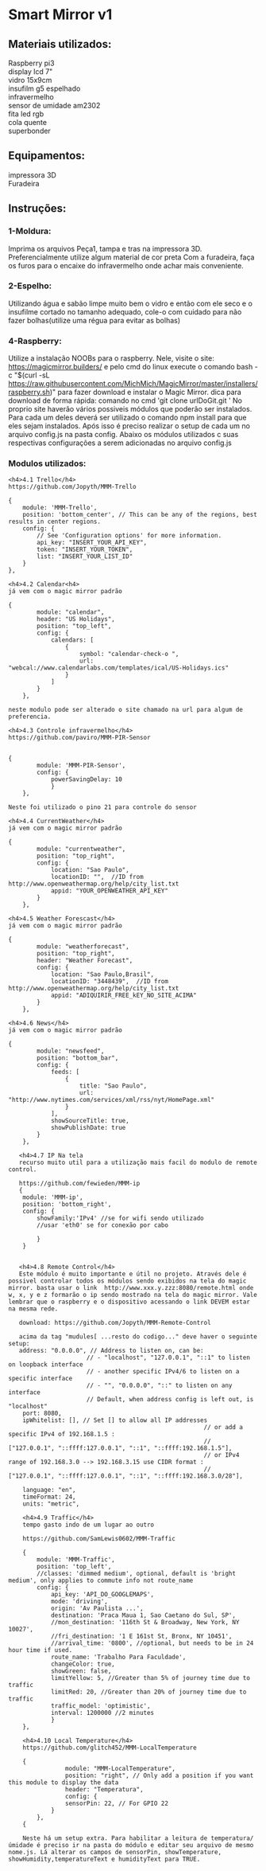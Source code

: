 # Smart Mirror v1

<h2>Materiais utilizados:</h2>

Raspberry pi3 <br>
display lcd 7"<br>
vidro 15x9cm<br>
insufilm g5 espelhado<br>
infravermelho<br>
sensor de umidade am2302<br>
fita led rgb<br>
cola quente<br>
superbonder<br>

<h2>Equipamentos:</h2>

impressora 3D<br>
Furadeira<br>

<h2>Instruções:</h2>

<h3>1-Moldura:</h3>

Imprima os arquivos Peça1, tampa e tras na impressora 3D.
Preferencialmente utilize algum material de cor preta
Com a furadeira, faça os furos para o encaixe do infravermelho onde achar mais conveniente.

<h3>2-Espelho:</h3>

Utilizando água e sabão limpe muito bem o vidro e então com ele seco e o insufilme cortado no tamanho adequado, cole-o com cuidado para não fazer bolhas(utilize uma régua para evitar as bolhas)

<h3>4-Raspberry:</h3>

Utilize a instalação NOOBs para o raspberry. Nele, visite o site:
https://magicmirror.builders/ e pelo cmd do linux execute o comando bash -c "$(curl -sL https://raw.githubusercontent.com/MichMich/MagicMirror/master/installers/raspberry.sh)" 
para fazer download e instalar o Magic Mirror.
dica para download de forma rápida:
comando no cmd 'git clone urlDoGit.git '
No proprio site haverão vários possiveis módulos que poderão ser instalados. Para cada um deles deverá ser utilizado o comando npm install para que eles sejam instalados. Após isso é preciso realizar o setup de cada um no arquivo config.js na pasta config. Abaixo os módulos utilizados c suas respectivas configurações a serem adicionadas no arquivo config.js


<h3>Modulos utilizados:</h3>

    <h4>4.1 Trello</h4>
    https://github.com/Jopyth/MMM-Trello
	
	{
        module: 'MMM-Trello',
        position: 'bottom_center', // This can be any of the regions, best results in center regions.
        config: {
            // See 'Configuration options' for more information.
            api_key: "INSERT_YOUR_API_KEY",
            token: "INSERT_YOUR_TOKEN",
            list: "INSERT_YOUR_LIST_ID"
        }
    },

    <h4>4.2 Calendar<h4>
	já vem com o magic mirror padrão

    {
			module: "calendar",
			header: "US Holidays",
			position: "top_left",
			config: {
				calendars: [
					{
						symbol: "calendar-check-o ",
						url: "webcal://www.calendarlabs.com/templates/ical/US-Holidays.ics"
					}
				]
			}
		},

	neste modulo pode ser alterado o site chamado na url para algum de preferencia.

    <h4>4.3 Controle infravermelho</h4>
	https://github.com/paviro/MMM-PIR-Sensor


	{
			module: 'MMM-PIR-Sensor',
			config: {
				powerSavingDelay: 10
				}
		},

	Neste foi utilizado o pino 21 para controle do sensor

    <h4>4.4 CurrentWeather</h4>
	já vem com o magic mirror padrão

    {
			module: "currentweather",
			position: "top_right",
			config: {
				location: "Sao Paulo",
				locationID: "",  //ID from http://www.openweathermap.org/help/city_list.txt
				appid: "YOUR_OPENWEATHER_API_KEY"
			}
		},
        
    <h4>4.5 Weather Forescast</h4>
	já vem com o magic mirror padrão

    {
			module: "weatherforecast",
			position: "top_right",
			header: "Weather Forecast",
			config: {
				location: "Sao Paulo,Brasil",
				locationID: "3448439",  //ID from http://www.openweathermap.org/help/city_list.txt
				appid: "ADIQUIRIR_FREE_kEY_NO_SITE_ACIMA"
			}
		},
        
	<h4>4.6 News</h4>
	já vem com o magic mirror padrão

    {
			module: "newsfeed",
			position: "bottom_bar",
			config: {
				feeds: [
					{
						title: "Sao Paulo",
						url: "http://www.nytimes.com/services/xml/rss/nyt/HomePage.xml"
					}
				],
				showSourceTitle: true,
				showPublishDate: true
			}
		},
        
	   <h4>4.7 IP Na tela
	   recurso muito util para a utilização mais facil do modulo de remote control.

	   https://github.com/fewieden/MMM-ip
	   {
    	module: 'MMM-ip',
    	position: 'bottom_right',
    	config: {
			showFamily:'IPv4' //se for wifi sendo utilizado
			//usar 'eth0' se for conexão por cabo
       
    		}
		}


       <h4>4.8 Remote Control</h4>
	   Este módulo é muito importante e útil no projeto. Através dele é possivel controlar todos os módulos sendo exibidos na tela do magic mirror. basta usar o link  http://www.xxx.y.zzz:8080/remote.html onde w, x, y e z formarão o ip sendo mostrado na tela do magic mirror. Vale lembrar que o raspberry e o dispositivo acessando o link DEVEM estar na mesma rede.

	   download: https://github.com/Jopyth/MMM-Remote-Control

	   acima da tag "mudules[ ...resto do codigo..." deve haver o seguinte setup:
	   address: "0.0.0.0", // Address to listen on, can be:
	                      // - "localhost", "127.0.0.1", "::1" to listen on loopback interface
	                      // - another specific IPv4/6 to listen on a specific interface
	                      // - "", "0.0.0.0", "::" to listen on any interface
	                      // Default, when address config is left out, is "localhost"
		port: 8080,
		ipWhitelist: [], // Set [] to allow all IP addresses
	                                                       // or add a specific IPv4 of 192.168.1.5 :
	                                                       // ["127.0.0.1", "::ffff:127.0.0.1", "::1", "::ffff:192.168.1.5"],
	                                                       // or IPv4 range of 192.168.3.0 --> 192.168.3.15 use CIDR format :
	                                                       // ["127.0.0.1", "::ffff:127.0.0.1", "::1", "::ffff:192.168.3.0/28"],

		language: "en",
		timeFormat: 24,
		units: "metric",

		<h4>4.9 Traffic</h4>
		tempo gasto indo de um lugar ao outro

		https://github.com/SamLewis0602/MMM-Traffic

		{
			module: 'MMM-Traffic',
			position: 'top_left',
			//classes: 'dimmed medium', optional, default is 'bright medium', only applies to commute info not route_name
			config: {
				api_key: 'API_DO_GOOGLEMAPS',
				mode: 'driving',
				origin: 'Av Paulista ...',
				destination: 'Praca Maua 1, Sao Caetano do Sul, SP',
				//mon_destination: '116th St & Broadway, New York, NY 10027',
				//fri_destination: '1 E 161st St, Bronx, NY 10451',
				//arrival_time: '0800', //optional, but needs to be in 24 hour time if used.
				route_name: 'Trabalho Para Faculdade',
				changeColor: true,
				showGreen: false,
				limitYellow: 5, //Greater than 5% of journey time due to traffic
				limitRed: 20, //Greater than 20% of journey time due to traffic
				traffic_model: 'optimistic',
				interval: 1200000 //2 minutes
				}
		},

		<h4>4.10 Local Temperature</h4>
		https://github.com/glitch452/MMM-LocalTemperature

		{
            		module: "MMM-LocalTemperature",
            		position: "right", // Only add a position if you want this module to display the data
            		header: "Temperatura",
            		config: {
                	sensorPin: 22, // For GPIO 22
            	}
        	},
		{
		
		Neste há um setup extra. Para habilitar a leitura de temperatura/úmidade é preciso ir na pasta do módulo e editar seu arquivo de mesmo nome.js. Lá alterar os campos de sensorPin, showTemperature, showHumidity,temperatureText e humidityText para TRUE.





	



